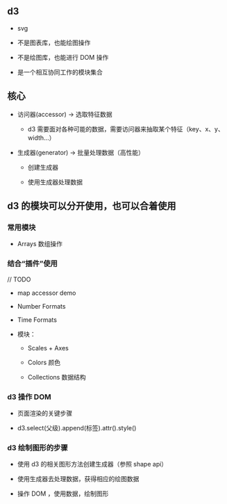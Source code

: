 ## d3

- svg

- 不是图表库，也能绘图操作

- 不是绘图库，也能进行 DOM 操作

- 是一个相互协同工作的模块集合

## 核心

- 访问器(accessor) -> 选取特征数据

    - d3 需要面对各种可能的数据，需要访问器来抽取某个特征（key、x、y、width...）

- 生成器(generator) -> 批量处理数据（高性能）

    - 创建生成器

    - 使用生成器处理数据

## d3 的模块可以分开使用，也可以合着使用

### 常用模块

- Arrays 数组操作

### 结合“插件”使用


// TODO
- map accessor demo

- Number Formats

- Time Formats

- 模块：

    - Scales + Axes

    - Colors 颜色

    - Collections 数据结构

### d3 操作 DOM

- 页面渲染的关键步骤

- d3.select(父级).append(标签).attr().style()

### d3 绘制图形的步骤

- 使用 d3 的相关图形方法创建生成器（参照 shape api）

- 使用生成器去处理数据，获得相应的绘图数据

- 操作 DOM ，使用数据，绘制图形


